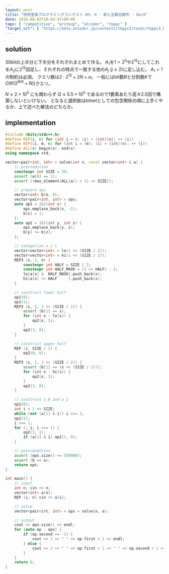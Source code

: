 ```yaml
---
layout: post
title: "技術室奥プログラミングコンテスト #3: H - 新入生歓迎数列 - Hard"
date: 2018-08-02T10:04:47+09:00
tags: [ "competitive", "writeup", "atcoder", "tkppc" ]
"target_url": [ "https://beta.atcoder.jp/contests/tkppc3/tasks/tkppc3_h" ]
---
```


## solution

$30$bitの上半分と下半分をそれぞれまとめて作る。
$A_1$を$1 = 2^0$や$2^{15}$にしてこれを$A_2$に$2^{15}$回足し、それぞれの時点で一致する他の$A_j$ ($j \ge 2$)に足し込む。
$A_1 = 1$の制約は必須。
クエリ数は$2 \cdot 2^{15} + 2N + \alpha$。
一般にはbit数$B$と分割数$K$で$O(K(2^{B/K} + N))$クエリ。

$N \le 2 \times 10^5$ にも関わらず $Q \le 5.5 \times 10^5$ であるので$1$要素あたり高々$2.5$回で構築しないといけない。
となると選択肢はbitsetとしての包含関係の順に上手くやるか、上で述べた解法のどちらか。

## implementation

``` c++
#include <bits/stdc++.h>
#define REP(i, n) for (int i = 0; (i) < (int)(n); ++ (i))
#define REP3(i, m, n) for (int i = (m); (i) < (int)(n); ++ (i))
#define ALL(x) begin(x), end(x)
using namespace std;

vector<pair<int, int> > solve(int n, const vector<int> & a) {
    // precondition
    constexpr int SIZE = 30;
    assert (a[0] == 1);
    assert (*max_element(ALL(a)) < (1 << SIZE));

    // prepare api
    vector<int> b(n, 0);
    vector<pair<int, int> > ops;
    auto op1 = [&](int x) {
        ops.emplace_back(x, -1);
        b[x] = 1;
    };
    auto op2 = [&](int y, int z) {
        ops.emplace_back(y, z);
        b[y] += b[z];
    };

    // categorize a_i's
    vector<vector<int> > lo(1 << (SIZE / 2));
    vector<vector<int> > hi(1 << (SIZE / 2));
    REP3 (x, 2, n) {
        constexpr int HALF = SIZE / 2;
        constexpr int HALF_MASK = (1 << HALF) - 1;
        lo[a[x] &  HALF_MASK].push_back(x);
        hi[a[x] >> HALF     ].push_back(x);
    }

    // construct lower half
    op1(0);
    op1(1);
    REP3 (s, 1, 1 << (SIZE / 2)) {
        assert (b[1] == s);
        for (int x : lo[s]) {
            op2(x, 1);
        }
        op2(1, 0);
    }

    // construct upper half
    REP (i, SIZE / 2) {
        op2(0, 0);
    }
    REP3 (s, 1, 1 << (SIZE / 2)) {
        assert (b[1] == (s << (SIZE / 2)));
        for (int x : hi[s]) {
            op2(x, 1);
        }
        op2(1, 0);
    }

    // construct a_0 and a_1
    op1(0);
    int i = 1 << SIZE;
    while (not (a[1] & i)) i >>= 1;
    op1(1);
    i >>= 1;
    for (; i; i >>= 1) {
        op2(1, 1);
        if (a[1] & i) op2(1, 0);
    }

    // postcondition
    assert (ops.size() <= 550000);
    assert (b == a);
    return ops;
}

int main() {
    // input
    int n; cin >> n;
    vector<int> a(n);
    REP (i, n) cin >> a[i];

    // solve
    vector<pair<int, int> > ops = solve(n, a);

    // output
    cout << ops.size() << endl;
    for (auto op : ops) {
        if (op.second == -1) {
            cout << 1 << " " << op.first + 1 << endl;
        } else {
            cout << 2 << " " << op.first + 1 << " " << op.second + 1 << endl;
        }
    }
    return 0;
}
```
